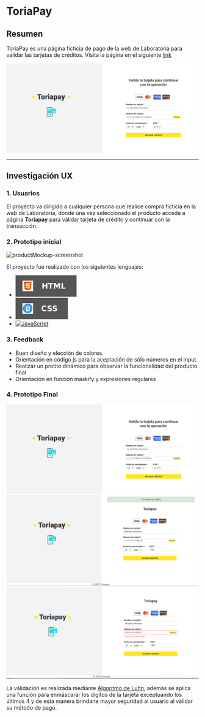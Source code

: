 # ToriaPay

## Resumen

ToriaPay es una página ficticia de pago de la web de Laboratoria para validar las tarjetas de créditos.
Visita la página en el siguiente [link](https://misdelymorales.github.io/ToriaPay/)

![product-Screenshot]

---

## Investigación UX

### 1. Usuarios

El proyecto va dirigido a cualquier persona que realice compra ficticia en la web de Laboratoria, donde una vez seleccionado el producto accede a página **Toriapay** para válidar tarjeta de crédito y continuar con la transacción.

### 2. Prototipo inicial

![productMockup-screenshot]

El proyecto fue realizado con los siguientes lenguajes:

- [![HTML][vue.html]][html-url]
- [![CSS][vue.css]][css-url]
- [![JavaScript][vue.js]][js-url]

### 3. Feedback

- Buen diseño y elección de colores.
- Orientación en código js para la aceptación de sólo números en el input.
- Realizar un protito dinámico para observar la funcionalidad del producto final
- Orientación en función maskify y expresiones regulares

### 4. Prototipo Final

![product-Screenshot]
![tarjetaValida]
![tarjetaInvalida]

La válidación es realizada mediante [Algoritmo de Luhn](https://es.wikipedia.org/wiki/Algoritmo_de_Luhn), además se aplica una función para enmáscarar los dígitos de la tarjeta exceptuando los últimos 4 y de esta manera brindarle mayor seguridad al usuario al válidar su método de pago.

<!-- MARKDOWN LINKS & IMAGES -->
<!-- https://www.markdownguide.org/basic-syntax/#reference-style-links -->

[vue.html]: ./src/imagenes/-HTML-black.svg
[html-url]: https://html.com/
[vue.css]: ./src/imagenes/-CSS-black.svg
[css-url]: https://www.w3.org/Style/CSS/Overview.en.html
[vue.js]: https://img.shields.io/badge/-JavaScript-black.svg?style=for-the-badge&logo=javascript&colorB=555
[js-url]: https://www.javascript.com/
[productmockup-screenshot]: https://github.com/misdelymorales/SCL021-card-validation/blob/main/src/imagenes/Dise%C3%B1o.png?raw=true
[product-screenshot]: ./src/imagenes/ToriaPay.PNG
[tarjetavalida]: ./src/imagenes/tarjetaValida.PNG
[tarjetainvalida]: ./src/imagenes/tarjetaInvalida.PNG
